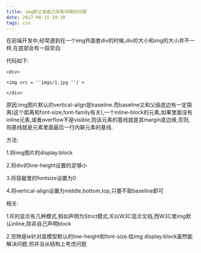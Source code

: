 ```yaml
---
title: img和父容器之间有间隙的问题
date: 2017-08-15 19:30 
tags: css
---
```

在前端开发中,经常遇到在一个img外面套div的时候,div的大小和img的大小并不一样,在底部会有一段空白.

代码如下:

    <div>
    
    <img src = ''imgs/1.jpg ''/ >
    
    </div>

原因:img图片默认的vertical-align是baseline.而baseline又和父级底边有一定距离(这个距离和font-size,font-family有关),一个inline-block的元素,如果里面没有inline元素,或者overflow不是visible,则该元素的基线就是其margin底边缘,否则,则基线就是元素里面最后一行内联元素的基线.

方法:

1.将img图片的display:block

2.将div的line-height设置的足够小

3.将容器里的fontsize设置为0

4.将vertical-align设置为middle,bottom,top,只要不取baseline即可

相关:

1.IE的显示有几种模式,假如声明为Strict模式,IE以W3C显示文档,而W3C里img默认inline,除非自己声明block

2.空隙是ie针对盒模型默认的line-height和font-size.给img display:block虽然能解决问题,但并没从结构上考虑问题
